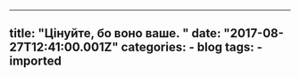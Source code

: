 
---
title: "Цінуйте,  бо воно ваше. "
date: "2017-08-27T12:41:00.001Z"
categories:
    - blog
tags:
    - imported
---



